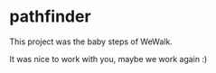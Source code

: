 # pathfinder

This project was the baby steps of WeWalk.

It was nice to work with you, maybe we work again :)
